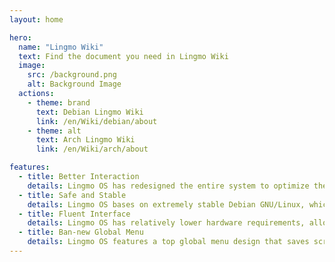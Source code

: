 ```yaml
---
layout: home

hero:
  name: "Lingmo Wiki"
  text: Find the document you need in Lingmo Wiki
  image:
    src: /background.png
    alt: Background Image
  actions:
    - theme: brand
      text: Debian Lingmo Wiki
      link: /en/Wiki/debian/about
    - theme: alt
      text: Arch Lingmo Wiki
      link: /en/Wiki/arch/about

features:
  - title: Better Interaction
    details: Lingmo OS has redesigned the entire system to optimize the visual effects and enhance the user experience.
  - title: Safe and Stable
    details: Lingmo OS bases on extremely stable Debian GNU/Linux, which is not only safe but also reliable.
  - title: Fluent Interface
    details: Lingmo OS has relatively lower hardware requirements, allowing for a smooth experience.
  - title: Ban-new Global Menu
    details: Lingmo OS features a top global menu design that saves screen space while providing many features.
---
```


